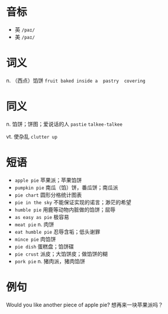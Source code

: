 # 音标

- 英 `/paɪ/`
- 美 `/paɪ/`

# 词义

n. （西点）馅饼
`fruit baked inside a  pastry  covering`

# 同义

n. 馅饼；饼图；爱说话的人
`pastie` `talkee-talkee`

vt. 使杂乱
`clutter up`

# 短语

- `apple pie` 苹果派；苹果馅饼
- `pumpkin pie` 南瓜（馅）饼，番瓜饼；南瓜派
- `pie chart` 圆形分格统计图表
- `pie in the sky` 不能保证实现的诺言；渺茫的希望
- `humble pie` 用鹿等动物内脏做的馅饼；屈辱
- `as easy as pie` 极容易
- `meat pie` n. 肉饼
- `eat humble pie` 忍辱含垢；低头谢罪
- `mince pie` 肉馅饼
- `pie dish` 蛋糕盘；馅饼碟
- `pie crust` 派皮；大馅饼皮；做馅饼的糊
- `pork pie` n. 猪肉派，猪肉馅饼

# 例句

Would you like another piece of apple pie?
想再来一块苹果派吗？


